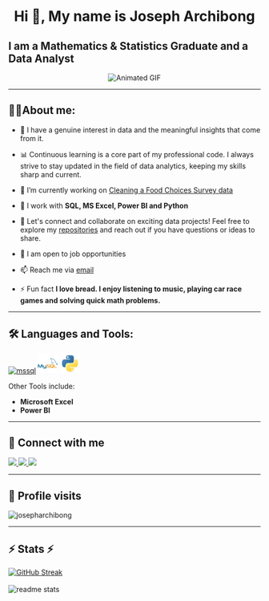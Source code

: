 <!-- <h1 align="center">Hi 👋, I'm Joseph Archibong</h1>
<h3 align="center">A data analyst</h3>

- 🔭 I’m currently working on [Danny Ma's 8WeeksChallenge](https://github.com/josepharchibong/8-Weeks-Challenge), [Techavilly's 30DayChallenge](https://github.com/josepharchibong/Techavilly-30DayChallenge)

- 🌱 I’m currently learning **Power BI, R**

- 👯 I’m looking to collaborate on **any data analysis project**

- 💬 Ask me about **SQL, Excel**

- 📫 How to reach me **josepharchibong.u@gmail.com**

- ⚡ Fun fact **I think i'm funny - I definitely am**

<h3 align="left">Connect with me:</h3>
<p align="left">
<a href="https://twitter.com/archjoe_" target="blank"><img align="center" src="https://raw.githubusercontent.com/rahuldkjain/github-profile-readme-generator/master/src/images/icons/Social/twitter.svg" alt="joseph archibong" height="30" width="40" /></a>
<a href="https://linkedin.com/in/joseph-uwem-archibong" target="blank"><img align="center" src="https://raw.githubusercontent.com/rahuldkjain/github-profile-readme-generator/master/src/images/icons/Social/linked-in-alt.svg" alt="joseph archibong" height="30" width="40" /></a>
</p>

<h3 align="left">Languages and Tools:</h3>
<p align="left"> <a href="https://www.microsoft.com/en-us/sql-server" target="_blank" rel="noreferrer"> <img src="https://www.svgrepo.com/show/303229/microsoft-sql-server-logo.svg" alt="mssql" width="40" height="40"/> </a> <a href="https://www.mysql.com/" target="_blank" rel="noreferrer"> <img src="https://raw.githubusercontent.com/devicons/devicon/master/icons/mysql/mysql-original-wordmark.svg" alt="mysql" width="40" height="40"/> </a> <a href="https://www.python.org" target="_blank" rel="noreferrer"> <img src="https://raw.githubusercontent.com/devicons/devicon/master/icons/python/python-original.svg" alt="python" width="40" height="40"/> </a> </p> -->



<h1 align="center">Hi 👋, My name is Joseph Archibong

## I am a Mathematics & Statistics Graduate and a Data Analyst

<center>
  <img src="https://cdn.dribbble.com/users/2147021/screenshots/4704853/media/9024f46db50c2378ee0dc095a394c20d.gif" alt="Animated GIF" width="500" height="380">
</center></h1>
<hr/>




<h2 align="left">👩‍🚀About me:</h2>

- 🧠 I have a genuine interest in data and the meaningful insights that come from it.
  
- 📊 Continuous learning is a core part of my professional code. I always strive to stay updated in the field of data analytics, keeping my skills sharp and current. 

- 🔭 I’m currently working on [Cleaning a Food Choices Survey data](https://github.com/josepharchibong/Data-Cleaning-with-SQL)

- 🌱 I work with **SQL, MS Excel, Power BI and Python**
  
- 🤝 Let's connect and collaborate on exciting data projects! Feel free to explore my [repositories](https://github.com/josepharchibong?tab=repositories) and reach out if you have questions or ideas to share.

- 👐 I am open to job opportunities
  
- 📫 Reach me via [email](mailto:josepharchibong.u@gmail.com)
  
- ⚡ Fun fact **I love bread. I enjoy listening to music, playing car race games and solving quick math problems.**
<hr/>






<h2 align="left">🛠 Languages and Tools:</h2>

<p align="center"> 

<a href="https://www.microsoft.com/en-us/sql-server" target="_blank" rel="noreferrer"> <img src="https://www.svgrepo.com/show/303229/microsoft-sql-server-logo.svg" alt="mssql" width="40" height="40"/></a> 
<a href="https://www.mysql.com/" target="_blank" rel="noreferrer"> <img src="https://raw.githubusercontent.com/devicons/devicon/master/icons/mysql/mysql-original-wordmark.svg" alt="mysql" width="40" height="40"/></a> 
<a href="https://www.python.org" target="_blank" rel="noreferrer"> <img src="https://raw.githubusercontent.com/devicons/devicon/master/icons/python/python-original.svg" alt="python" width="40" height="40"/></a> 
</p>

Other Tools include:
- <b>Microsoft Excel
- Power BI</b>
<hr/>




<h2 align="left">🔗 Connect with me</h2>
<div align="left"> 
  <a href="mailto:josepharchibong.u@gmail.com">
    <img src="https://img.shields.io/badge/Gmail-333333?style=for-the-badge&logo=gmail&logoColor=red" />
  </a>
  <a href="https://linkedin.com/in/joseph-uwem-archibong" target="_blank">
    <img src="https://img.shields.io/badge/LinkedIn-0077B5?style=for-the-badge&logo=linkedin&logoColor=white" target="_blank" />
  </a>
    <a href="https://twitter.com/archjoe_">
    <img src="https://img.shields.io/twitter/url?url=https%3A%2F%2Ftwitter.com%2FIgbokeHannah&style=for-the-badge&logo=X&logoColor=(0%2C%200%2C%200)&labelColor=%23000000&color=%23000000&link=https%3A%2F%2Ftwitter.com%2FIgbokeHannah"/>
  </a>
</div>



<hr/>
<h2 align="left">🤼 Profile visits</h2>

<p align="left"> <img src="https://komarev.com/ghpvc/?username=josepharchibong&label=Profile%20views&color=0e75b6&style=flat" alt="josepharchibong" /> </p>


<hr/>


<h2 align="left">⚡ Stats ⚡</h2>
<div align=left>
<a href="https://git.io/streak-stats"><img src="https://github-readme-streak-stats-ashy-sigma.vercel.app?user=josepharchibong&theme=onedark-duo" alt="GitHub Streak" /></a>
<br/><br/>
<img width=450 src="https://github-readme-stats.vercel.app/api?username=josepharchibong&theme=dark&show_icons=true" alt="readme stats" />
<!-- <br/>
<img width=325 align="center" src="https://github-readme-stats-salesp07.vercel.app/api/top-langs/?username=josepharchibong&hide=HTML&langs_count=8&layout=compact&theme=react&border_radius=10&size_weight=0.5&count_weight=0.5&exclude_repo=github-readme-stats" alt="top langs"
</div>

<hr/>
